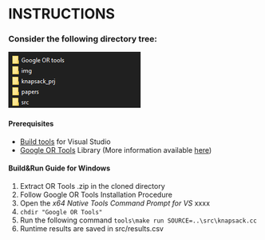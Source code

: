 # INSTRUCTIONS #
### Consider the following directory tree:
![Directory listing](img/directoryimg.png?raw=true)

#### Prerequisites
* [Build tools](https://visualstudio.microsoft.com/downloads/#build-tools-for-visual-studio-2019) for Visual Studio
* [Google OR Tools](https://developers.google.com/optimization/install/cpp/windows) Library
(More information available [here](https://developers.google.com/optimization/install))

#### Build&Run Guide for Windows
1. Extract OR Tools .zip in the cloned directory
2. Follow Google OR Tools Installation Procedure
3. Open the *x64 Native Tools Command Prompt for VS* xxxx
4. ```chdir "Google OR Tools"``` 
5. Run the following command ```tools\make run SOURCE=..\src\knapsack.cc```
6. Runtime results are saved in src/results.csv
